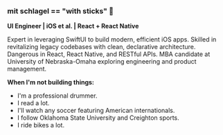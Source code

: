### mit schlagel == "with sticks" 🥁

**UI Engineer | iOS et al. | React + React Native**

Expert in leveraging SwiftUI to build modern, efficient iOS apps. Skilled in revitalizing legacy codebases with clean, declarative architecture. Dangerous in React, React Native, and RESTful APIs. MBA candidate at University of Nebraska-Omaha exploring engineering and product management. 

**When I'm not building things:**

* I'm a professional drummer.
* I read a lot.
* I'll watch any soccer featuring American internationals.
* I follow Oklahoma State University and Creighton sports.
* I ride bikes a lot.
